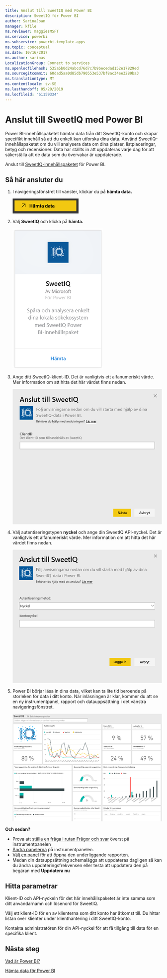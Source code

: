 ```yaml
---
title: Anslut till SweetIQ med Power BI
description: SweetIQ för Power BI
author: SarinaJoan
manager: kfile
ms.reviewer: maggiesMSFT
ms.service: powerbi
ms.subservice: powerbi-template-apps
ms.topic: conceptual
ms.date: 10/16/2017
ms.author: sarinas
LocalizationGroup: Connect to services
ms.openlocfilehash: 535a5b0d24abcd76d7c7b9becedad152e17829ed
ms.sourcegitcommit: 60dad5aa0d85db790553e537bf8ac34ee3289ba3
ms.translationtype: MT
ms.contentlocale: sv-SE
ms.lasthandoff: 05/29/2019
ms.locfileid: "61159334"
---
```

# <a name="connect-to-sweetiq-with-power-bi"></a>Anslut till SweetIQ med Power BI
Power BI-innehållspaketet hämtar data från ditt SweetIQ-konto och skapar specifikt innehåll så att du enkelt kan utforska dina data. Använd SweetIQ-innehållspaketet om du vill analysera data om dina platser, listplaceringar, betyg och recensioner. Data har ställts in att uppdateras varje dag för att säkerställa att de data som du övervakar är uppdaterade.

Anslut till [SweetIQ-innehållspaketet](https://app.powerbi.com/groups/me/getdata/services/sweetiq) för Power BI.

## <a name="how-to-connect"></a>Så här ansluter du
1. I navigeringsfönstret till vänster, klickar du på **hämta data.**
   
    ![](media/service-connect-to-sweetiq/getdata.png)
2. Välj **SweetIQ** och klicka på **hämta.**
   
    ![](media/service-connect-to-sweetiq/sweetiq.png)
3. Ange ditt SweetIQ-klient-ID. Det är vanligtvis ett alfanumeriskt värde. Mer information om att hitta det här värdet finns nedan.
   
    ![](media/service-connect-to-sweetiq/parameter.png)
4. Välj autentiseringstypen **nyckel** och ange din SweetIQ API-nyckel. Det är vanligtvis ett alfanumeriskt värde. Mer information om att hitta det här värdet finns nedan.
   
    ![](media/service-connect-to-sweetiq/credentials.png)
5. Power BI börjar läsa in dina data, vilket kan ta lite tid beroende på storleken för data i ditt konto. När inläsningen är klar, kommer du att se en ny instrumentpanel, rapport och datauppsättning i det vänstra navigeringsfönstret.
   
    ![](media/service-connect-to-sweetiq/dashboard.png)

**Och sedan?**

* Prova att [ställa en fråga i rutan Frågor och svar](consumer/end-user-q-and-a.md) överst på instrumentpanelen
* [Ändra panelerna](service-dashboard-edit-tile.md) på instrumentpanelen.
* [Välj en panel](consumer/end-user-tiles.md) för att öppna den underliggande rapporten.
* Medan din datauppsättning schemaläggs att uppdateras dagligen så kan du ändra uppdateringsfrekvensen eller testa att uppdatera den på begäran med **Uppdatera nu**

## <a name="finding-parameters"></a>Hitta parametrar
Klient-ID och API-nyckeln för det här innehållspaketet är inte samma som ditt användarnamn och lösenord för SweetIQ.

Välj ett klient-ID för en av klienterna som ditt konto har åtkomst till. Du hittar listan över klienter under klienthantering i ditt SweetIQ-konto.

Kontakta administratören för din API-nyckel för att få tillgång till data för en specifika klient.

## <a name="next-steps"></a>Nästa steg
[Vad är Power BI?](power-bi-overview.md)

[Hämta data för Power BI](service-get-data.md)

